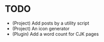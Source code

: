 # TODO

* (Project) Add posts by a utility script
* (Project) An icon generator
* (Plugin) Add a word count for CJK pages

